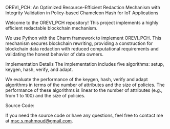 OREVI_PCH: An Optimized Resource-Efficient Redaction Mechanism with Integrity Validation in Policy-based Chameleon Hash for IoT Applications

Welcome to the OREVI_PCH repository! This project implements a highly efficient redactable blockchain mechanism.

We use Python with the Charm framework to implement OREVI_PCH. This mechanism secures blockchain rewriting, providing a construction for blockchain data redaction with reduced computational requirements and validating the honest behavior of data owners.

Implementation Details
The implementation includes five algorithms: setup, keygen, hash, verify, and adapt.

We evaluate the performance of the keygen, hash, verify and adapt algorithms in terms of the number of attributes and the size of policies. The performance of these algorithms is linear to the number of attributes (e.g., from 1 to 100) and the size of policies.

Source Code:

If you need the source code or have any questions, feel free to contact me at msc.s.mahmoud@gmail.com.



